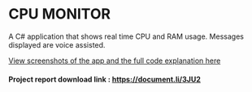 # CPU MONITOR
A C# application that shows real time CPU and RAM usage.
Messages displayed are voice assisted.

[View screenshots of the app and the full code explanation here](https://drive.google.com/file/d/1vj4XW1ExcnnLuoLga0Ug7WY5q01MqQ0d/view?usp=sharing)


#### Project report download link : https://document.li/3JU2
